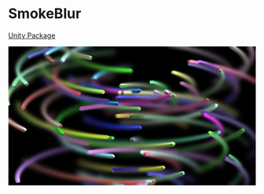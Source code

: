 # SmokeBlur

[Unity Package](SmokeBlur.unitypackage)

[![Thumbnail](Thumbnail.png)](https://vimeo.com/148481861)
